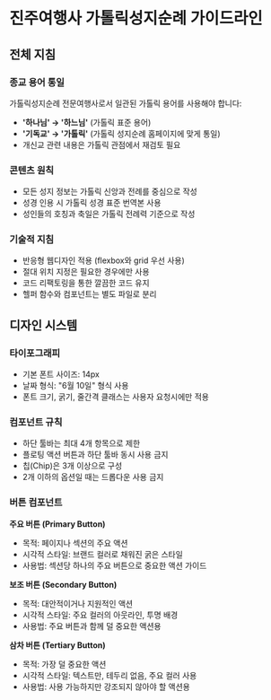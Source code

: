 # 진주여행사 가톨릭성지순례 가이드라인

## 전체 지침

### 종교 용어 통일
가톨릭성지순례 전문여행사로서 일관된 가톨릭 용어를 사용해야 합니다:

* **'하나님' → '하느님'** (가톨릭 표준 용어)
* **'기독교' → '가톨릭'** (가톨릭 성지순례 홈페이지에 맞게 통일)
* 개신교 관련 내용은 가톨릭 관점에서 재검토 필요

### 콘텐츠 원칙
* 모든 성지 정보는 가톨릭 신앙과 전례를 중심으로 작성
* 성경 인용 시 가톨릭 성경 표준 번역본 사용
* 성인들의 호칭과 축일은 가톨릭 전례력 기준으로 작성

### 기술적 지침
* 반응형 웹디자인 적용 (flexbox와 grid 우선 사용)
* 절대 위치 지정은 필요한 경우에만 사용
* 코드 리팩토링을 통한 깔끔한 코드 유지
* 헬퍼 함수와 컴포넌트는 별도 파일로 분리

## 디자인 시스템

### 타이포그래피
* 기본 폰트 사이즈: 14px
* 날짜 형식: "6월 10일" 형식 사용
* 폰트 크기, 굵기, 줄간격 클래스는 사용자 요청시에만 적용

### 컴포넌트 규칙
* 하단 툴바는 최대 4개 항목으로 제한
* 플로팅 액션 버튼과 하단 툴바 동시 사용 금지
* 칩(Chip)은 3개 이상으로 구성
* 2개 이하의 옵션일 때는 드롭다운 사용 금지

### 버튼 컴포넌트
**주요 버튼 (Primary Button)**
* 목적: 페이지나 섹션의 주요 액션
* 시각적 스타일: 브랜드 컬러로 채워진 굵은 스타일
* 사용법: 섹션당 하나의 주요 버튼으로 중요한 액션 가이드

**보조 버튼 (Secondary Button)**
* 목적: 대안적이거나 지원적인 액션
* 시각적 스타일: 주요 컬러의 아웃라인, 투명 배경
* 사용법: 주요 버튼과 함께 덜 중요한 액션용

**삼차 버튼 (Tertiary Button)**
* 목적: 가장 덜 중요한 액션
* 시각적 스타일: 텍스트만, 테두리 없음, 주요 컬러 사용
* 사용법: 사용 가능하지만 강조되지 않아야 할 액션용